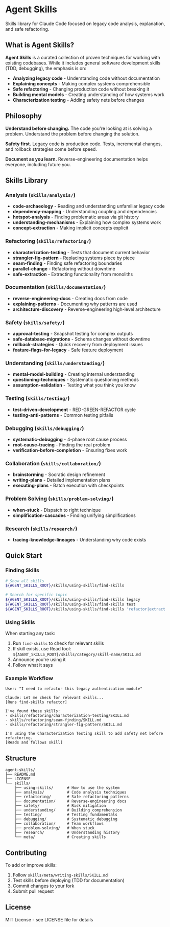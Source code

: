 # Agent Skills

Skills library for Claude Code focused on legacy code analysis, explanation, and safe refactoring.

## What is Agent Skills?

**Agent Skills** is a curated collection of proven techniques for working with existing codebases. While it includes general software development skills (TDD, debugging), the emphasis is on:

- **Analyzing legacy code** - Understanding code without documentation
- **Explaining concepts** - Making complex systems comprehensible
- **Safe refactoring** - Changing production code without breaking it
- **Building mental models** - Creating understanding of how systems work
- **Characterization testing** - Adding safety nets before changes

## Philosophy

**Understand before changing.** The code you're looking at is solving a problem. Understand the problem before changing the solution.

**Safety first.** Legacy code is production code. Tests, incremental changes, and rollback strategies come before speed.

**Document as you learn.** Reverse-engineering documentation helps everyone, including future you.

## Skills Library

### Analysis (`skills/analysis/`)
- **code-archaeology** - Reading and understanding unfamiliar legacy code
- **dependency-mapping** - Understanding coupling and dependencies
- **hotspot-analysis** - Finding problematic areas via git history
- **understanding-mechanisms** - Explaining how complex systems work
- **concept-extraction** - Making implicit concepts explicit

### Refactoring (`skills/refactoring/`)
- **characterization-testing** - Tests that document current behavior
- **strangler-fig-pattern** - Replacing systems piece by piece
- **seam-finding** - Finding safe refactoring boundaries
- **parallel-change** - Refactoring without downtime
- **safe-extraction** - Extracting functionality from monoliths

### Documentation (`skills/documentation/`)
- **reverse-engineering-docs** - Creating docs from code
- **explaining-patterns** - Documenting why patterns are used
- **architecture-discovery** - Reverse-engineering high-level architecture

### Safety (`skills/safety/`)
- **approval-testing** - Snapshot testing for complex outputs
- **safe-database-migrations** - Schema changes without downtime
- **rollback-strategies** - Quick recovery from deployment issues
- **feature-flags-for-legacy** - Safe feature deployment

### Understanding (`skills/understanding/`)
- **mental-model-building** - Creating internal understanding
- **questioning-techniques** - Systematic questioning methods
- **assumption-validation** - Testing what you think you know

### Testing (`skills/testing/`)
- **test-driven-development** - RED-GREEN-REFACTOR cycle
- **testing-anti-patterns** - Common testing pitfalls

### Debugging (`skills/debugging/`)
- **systematic-debugging** - 4-phase root cause process
- **root-cause-tracing** - Finding the real problem
- **verification-before-completion** - Ensuring fixes work

### Collaboration (`skills/collaboration/`)
- **brainstorming** - Socratic design refinement
- **writing-plans** - Detailed implementation plans
- **executing-plans** - Batch execution with checkpoints

### Problem Solving (`skills/problem-solving/`)
- **when-stuck** - Dispatch to right technique
- **simplification-cascades** - Finding unifying simplifications

### Research (`skills/research/`)
- **tracing-knowledge-lineages** - Understanding why code exists

## Quick Start

### Finding Skills

```bash
# Show all skills
${AGENT_SKILLS_ROOT}/skills/using-skills/find-skills

# Search for specific topic
${AGENT_SKILLS_ROOT}/skills/using-skills/find-skills legacy
${AGENT_SKILLS_ROOT}/skills/using-skills/find-skills test
${AGENT_SKILLS_ROOT}/skills/using-skills/find-skills 'refactor|extract'
```

### Using Skills

When starting any task:

1. Run `find-skills` to check for relevant skills
2. If skill exists, use Read tool: `${AGENT_SKILLS_ROOT}/skills/category/skill-name/SKILL.md`
3. Announce you're using it
4. Follow what it says

### Example Workflow

```
User: "I need to refactor this legacy authentication module"

Claude: Let me check for relevant skills...
[Runs find-skills refactor]

I've found these skills:
- skills/refactoring/characterization-testing/SKILL.md
- skills/refactoring/seam-finding/SKILL.md
- skills/refactoring/strangler-fig-pattern/SKILL.md

I'm using the Characterization Testing skill to add safety net before refactoring.
[Reads and follows skill]
```

## Structure

```
agent-skills/
├── README.md
├── LICENSE
└── skills/
    ├── using-skills/      # How to use the system
    ├── analysis/          # Code analysis techniques
    ├── refactoring/       # Safe refactoring patterns
    ├── documentation/     # Reverse-engineering docs
    ├── safety/            # Risk mitigation
    ├── understanding/     # Building comprehension
    ├── testing/           # Testing fundamentals
    ├── debugging/         # Systematic debugging
    ├── collaboration/     # Team workflows
    ├── problem-solving/   # When stuck
    ├── research/          # Understanding history
    └── meta/              # Creating skills
```

## Contributing

To add or improve skills:

1. Follow `skills/meta/writing-skills/SKILL.md`
2. Test skills before deploying (TDD for documentation)
3. Commit changes to your fork
4. Submit pull request

## License

MIT License - see LICENSE file for details

